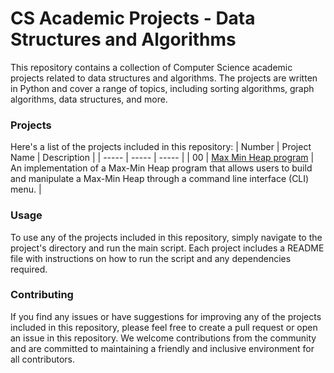 # CS Academic Projects - Data Structures and Algorithms
This repository contains a collection of Computer Science academic projects related to data structures and algorithms. The projects are written in Python and cover a range of topics, including sorting algorithms, graph algorithms, data structures, and more.

### Projects
Here's a list of the projects included in this repository:
| Number | Project Name | Description |
| ----- |  ----- |  ----- |
| 00 | [Max Min Heap program](https://github.com/EladAriel/CS-Academic-Projects/tree/main/Data%20Structures%20and%20Algorithms/Max_Min_Heap) | An implementation of a Max-Min Heap program that allows users to build and manipulate a Max-Min Heap through a command line interface (CLI) menu. |

### Usage
To use any of the projects included in this repository, simply navigate to the project's directory and run the main script. Each project includes a README file with instructions on how to run the script and any dependencies required.

### Contributing
If you find any issues or have suggestions for improving any of the projects included in this repository, please feel free to create a pull request or open an issue in this repository. We welcome contributions from the community and are committed to maintaining a friendly and inclusive environment for all contributors.
